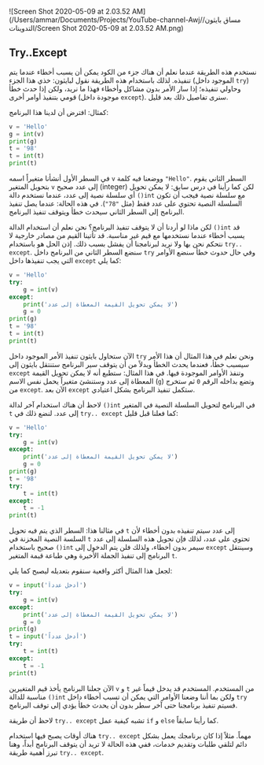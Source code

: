 





![Screen Shot 2020-05-09 at 2.03.52 AM](/Users/ammar/Documents/Projects/YouTube-channel-Awj/مساق بايثون/التدوينات/Screen Shot 2020-05-09 at 2.03.52 AM.png)

## Try..Except

نستخدم هذه الطريقة عندما نعلم أن هناك جزء من الكود يمكن أن يسبب أخطاء عندما يتم تنفيذه. لذلك باستخدام هذه الطريقة نقول لبايثون: خذي هذا الجزء (الموجود داخل `try`) وحاولي تنفيذه؛ إذا سار الأمر بدون مشاكل وأخطاء فهذا  ما نريد، ولكن إذا حدث خطأ قومي بتنفيذ أوامر أخرى (موجودة داخل `except`). سنرى تفاصيل ذلك بعد قليل.

كمثال: افترض أن لدينا هذا البرنامج:

```python
v = 'Hello'
g = int(v)
print(g)
t = '98'
t = int(t)
print(t)
```

في السطر الأول أنشأنا متغيراً اسمه `v` ووضعنا فيه كلمة `"Hello"`. السطر الثاني يقوم بتحويل المتغير `v` إلى عدد صحيح (integer) لكن كما رأينا في درس سابق: لا يمكن تحويل أي سلسلة نصية إلى عدد، عندما نستخدم دالة `()int` مع سلسلة نصية فيجب أن تكون السلسلة النصية تحتوي على عدد فقط (مثل `"78"`). في هذه الحالة: عندما يصل تنفيذ البرنامج إلى السطر الثاني سيحدث خطأ ويتوقف تنفيذ البرنامج. 

لكن ماذا لو أردنا أن لا يتوقف تنفيذ البرنامج؟ نحن نعلم أن استخدام الدالة `()int` قد يسبب أخطاء عندما نستخدمها مع قيم غير مناسبة. قد تأتينا القيم من مصادر خارجية لا نتحكم نحن بها ولا نريد لبرنامجنا أن يفشل بسبب ذلك. إذن الحل هو باستخدام `try.. except`. سنضع السطر الثاني من البرنامج داخل `try` وفي حال حدوث خطأ سنضع الأوامر التي يجب تنفيذها داخل `except` كما يلي:

```python
v = 'Hello'
try:
	g = int(v)
except:
    print('لا يمكن تحويل القيمة المعطاة إلى عدد')
    g = 0
print(g)
t = '98'
t = int(t)
print(t)
```

الآن ستحاول بايثون تنفيذ الأمر الموجود داخل `try` ونحن نعلم في هذا المثال أن هذا الأمر سيسبب خطأ، فعندما يحدث الخطأ وبدلاً من أن يتوقف سير البرنامج ستنتقل بايثون إلى `except` وتنفذ الأوامر الموجودة فيها. في هذا المثال: ستطبع أنه لا يمكن تحويل القيمة المعطاة إلى عدد وستنشئ متغيراً يحمل نفس الاسم (`g`) وتضع بداخله الرقم `0` ثم ستخرج من `except`. الآن بعد `except` ستكمل تنفيذ البرنامج بشكل اعتيادي.

لاحظ أن هناك استخدام آخر لدالة `()int` في البرنامج لتحويل السلسلة النصية في المتغير `t` إلى عدد. لنضع ذلك في `try.. except` كما فعلنا قبل قليل:

```python
v = 'Hello'
try:
	g = int(v)
except:
    print('لا يمكن تحويل القيمة المعطاة إلى عدد')
    g = 0
print(g)
t = '98'
try:
	t = int(t)
except:
    t = -1
print(t)
```

في مثالنا هذا: السطر الذي يتم فيه تحويل `t` إلى عدد سيتم تنفيذه بدون أخطاء لأن السلسة النصية المخزنة في `t` تحتوي على عدد، لذلك فإن تحويل هذه السلسلة إلى عدد صحيح باستخدام `()int` سيمر بدون أخطاء، ولذلك فلن يتم الدخول إلى `except` وسينتقل البرنامج إلى تنفيذ الجملة الأخيرة وهي طباعة قيمة المتغير `t`.

لجعل هذا المثال أكثر واقعية سنقوم بتعديله ليصبح كما يلي:

```python
v = input('أدخل عدداً')
try:
	g = int(v)
except:
    print('لا يمكن تحويل القيمة المعطاة إلى عدد')
    g = 0
print(g)
t = input('أدخل عدداً')
try:
	t = int(t)
except:
    t = -1
print(t)
```

الآن جعلنا البرنامج يأخذ قيم المتغيرين `v` و `t` من المستخدم. المستخدم قد يدخل قيماً غير مناسبة للدالة `()int` ولكن بما أننا وضعنا الأوامر التي يمكن أن تسبب أخطاء داخل `try` فسيتم تنفيذ برنامجنا حتى آخر سطر بدون أن يحدث خطأ يؤدي إلى توقف البرنامج.

لاحظ أن طريقة `try.. except` تشبه كيفية عمل `if` و `else` كما رأينا سابقاً.

هناك أوقات يصبح فيها استخدام `try.. except` مهماً. مثلاً إذا كان برنامجك يعمل بشكل دائم لتلقي طلبات وتقديم خدمات، ففي هذه الحالة لا تريد أن يتوقف البرنامج أبداً، وهنا تبرز أهمية طريقة `try.. except`.